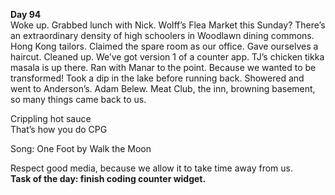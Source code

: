 **Day 94**  
Woke up. Grabbed lunch with Nick. Wolff’s Flea Market this Sunday? There’s an extraordinary density of high schoolers in Woodlawn dining commons. Hong Kong tailors. Claimed the spare room as our office. Gave ourselves a haircut. Cleaned up. We’ve got version 1 of a counter app. TJ’s chicken tikka masala is up there. Ran with Manar to the point. Because we wanted to be transformed\! Took a dip in the lake before running back. Showered and went to Anderson’s. Adam Belew. Meat Club, the inn, browning basement, so many things came back to us.

Crippling hot sauce  
That’s how you do CPG

Song: One Foot by Walk the Moon

Respect good media, because we allow it to take time away from us.   
**Task of the day: finish coding counter widget.**